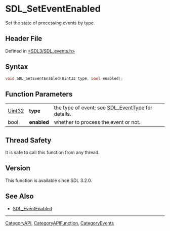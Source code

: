 # SDL_SetEventEnabled

Set the state of processing events by type.

## Header File

Defined in [<SDL3/SDL_events.h>](https://github.com/libsdl-org/SDL/blob/main/include/SDL3/SDL_events.h)

## Syntax

```c
void SDL_SetEventEnabled(Uint32 type, bool enabled);
```

## Function Parameters

|                  |             |                                                                    |
| ---------------- | ----------- | ------------------------------------------------------------------ |
| [Uint32](Uint32) | **type**    | the type of event; see [SDL_EventType](SDL_EventType) for details. |
| bool             | **enabled** | whether to process the event or not.                               |

## Thread Safety

It is safe to call this function from any thread.

## Version

This function is available since SDL 3.2.0.

## See Also

- [SDL_EventEnabled](SDL_EventEnabled)

----
[CategoryAPI](CategoryAPI), [CategoryAPIFunction](CategoryAPIFunction), [CategoryEvents](CategoryEvents)

